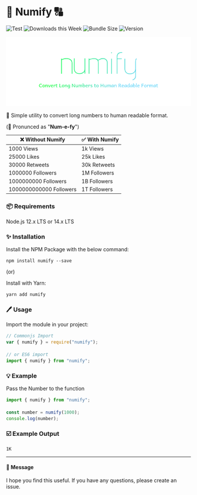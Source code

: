 # :1234: Numify :capital_abcd:

![Test](https://github.com/mcnaveen/numify/workflows/Test/badge.svg)
![Downloads this Week](https://img.shields.io/npm/dw/numify)
![Bundle Size](https://img.shields.io/bundlephobia/min/numify)
![Version](https://img.shields.io/npm/v/numify)

![Numify](./image/cover.png)

:unicorn: Simple utility to convert long numbers to human readable format.

(:loudspeaker: Pronunced as "**Num-e-fy**")

| :x: Without Numify      | :white_check_mark: With Numify |
| ----------------------- | ------------------------------ |
| 1000 Views              | 1k Views                       |
| 25000 Likes             | 25k Likes                      |
| 30000 Retweets          | 30k Retweets                   |
| 1000000 Followers       | 1M Followers                   |
| 1000000000 Followers    | 1B Followers                   |
| 1000000000000 Followers | 1T Followers                   |

### :package: Requirements

Node.js 12.x LTS or 14.x LTS

### :sparkles: Installation

Install the NPM Package with the below command:

```
npm install numify --save
```

(or)

Install with Yarn:

```
yarn add numify
```

### :pen: Usage

Import the module in your project:

```javascript
// Commonjs Import
var { numify } = require("numify");

// or ES6 import
import { numify } from "numify";
```

### :bulb: Example

Pass the Number to the function

```javascript
import { numify } from "numify";

const number = numify(1000);
console.log(number);
```

### :ballot_box_with_check: Example Output

```
1K
```

---

#### :green_heart: Message

I hope you find this useful. If you have any questions, please create an issue.

